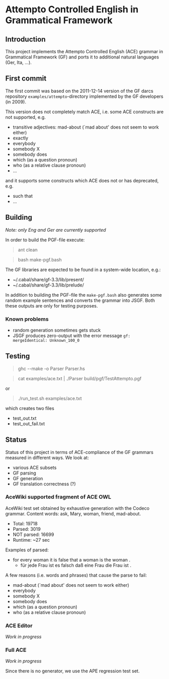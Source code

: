 Attempto Controlled English in Grammatical Framework
====================================================

Introduction
------------

This project implements the Attempto Controlled English (ACE)
grammar in Grammatical Framework (GF) and ports it to
additional natural languages (Ger, Ita, ...).


First commit
------------

The first commit was based on the 2011-12-14 version of
the GF darcs repository `examples/attempto`-directory implemented
by the GF developers (in 2009).

This version does not completely match ACE, i.e. some ACE constructs
are not supported, e.g.

  * transitive adjectives: mad-about (`mad about' does not seem to work either)
  * exactly
  * everybody
  * somebody X
  * somebody does
  * which (as a question pronoun)
  * who (as a relative clause pronoun)
  * ...

and it supports some constructs which ACE does not or has deprecated, e.g.

  * such that
  * ...


Building
--------

_Note: only Eng and Ger are currently supported_

In order to build the PGF-file execute:

> ant clean

> bash make-pgf.bash

The GF libraries are expected to be found in a system-wide location, e.g.:

  * ~/.cabal/share/gf-3.3/lib/present/
  * ~/.cabal/share/gf-3.3/lib/prelude/

In addition to building the PGF-file the `make-pgf.bash` also
generates some random example sentences and converts the grammar
into JSGF. Both these outputs are only for testing purposes.

### Known problems

  * random generation sometimes gets stuck
  * JSGF produces zero-output with the error message `gf: mergeIdentical: Unknown_100_0`


Testing
-------

> ghc --make -o Parser Parser.hs

> cat examples/ace.txt | ./Parser build/pgf/TestAttempto.pgf

or

> ./run_test.sh examples/ace.txt

which creates two files

  * test_out.txt
  * test_out_fail.txt


Status
------

Status of this project in terms of ACE-compliance of the GF grammars
measured in different ways. We look at:

  * various ACE subsets
  * GF parsing
  * GF generation
  * GF translation correctness (?)

### AceWiki supported fragment of ACE OWL

AceWiki test set obtained by exhaustive generation with the Codeco grammar.
Content words: ask, Mary, woman, friend, mad-about.

  * Total: 19718
  * Parsed: 3019
  * NOT parsed: 16699
  * Runtime: ~27 sec

Examples of parsed:

  * for every woman it is false that a woman is the woman .
    * für jede Frau ist es falsch daß eine Frau die Frau ist .

A few reasons (i.e. words and phrases) that cause the parse to fail:

  * mad-about (`mad about' does not seem to work either)
  * everybody
  * somebody X
  * somebody does
  * which (as a question pronoun)
  * who (as a relative clause pronoun)


### ACE Editor

_Work in progress_


### Full ACE

_Work in progress_

Since there is no generator, we use the APE regression test set.
